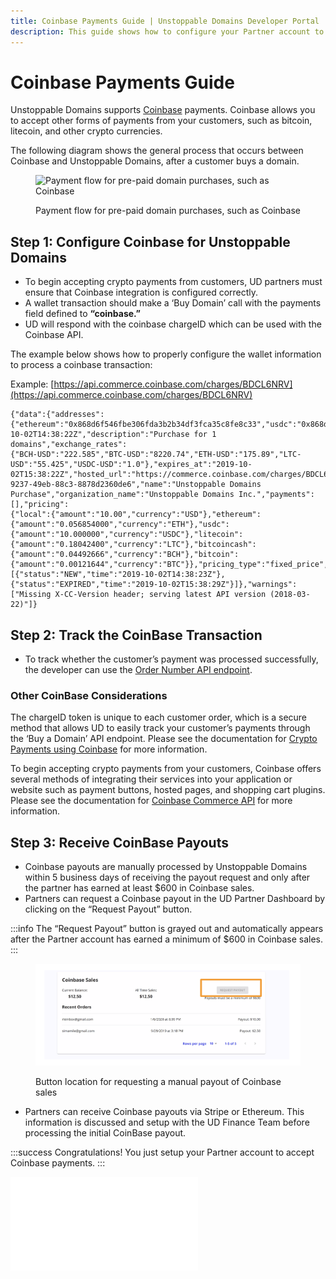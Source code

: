 ```yaml
---
title: Coinbase Payments Guide | Unstoppable Domains Developer Portal
description: This guide shows how to configure your Partner account to accept Coinbase payments. Payout information can be tracked in the UD Partner Dashboard.
---
```


# Coinbase Payments Guide

Unstoppable Domains supports [Coinbase](https://developers.coinbase.com) payments. Coinbase allows you to accept other forms of payments from your customers, such as bitcoin, litecoin, and other crypto currencies.

The following diagram shows the general process that occurs between Coinbase and Unstoppable Domains, after a customer buys a domain.

<figure>

![Payment flow for pre-paid domain purchases, such as Coinbase](/images/paid-domains-claiming-prepayment.png '#width=80%;')

<figcaption>Payment flow for pre-paid domain purchases, such as Coinbase</figcaption>
</figure>

## Step 1: Configure Coinbase for Unstoppable Domains

* To begin accepting crypto payments from customers, UD partners must ensure that Coinbase integration is configured correctly.
* A wallet transaction should make a ‘Buy Domain’ call with the payments field defined to **“coinbase.”**
* UD will respond with the coinbase chargeID which can be used with the Coinbase API.

The example below shows how to properly configure the wallet information to process a coinbase transaction:

Example: [https://api.commerce.coinbase.com/charges/BDCL6NRV](https://api.commerce.coinbase.com/charges/BDCL6NRV)

```
{"data":{"addresses":
{"ethereum":"0x868d6f546fbe306fda3b2b34df3fca35c8fe8c33","usdc":"0x868d6f546fbe306fda3b2b34df3fca35c8fe8c33","litecoin":"LhqK9aSgGYZQGKHZ93GEetQzZozpq5SQSG","bitcoincash":"qr3u0efzpz9nkg5u8acc2e24n496jcd57c8t0ljmdf","bitcoin":"17xbgqD9yhUwovkNTwffqd7UcejDjYfsp7"},"code":"BDCL6NRV","created_at":"2019-10-02T14:38:22Z","description":"Purchase for 1 domains","exchange_rates":
{"BCH-USD":"222.585","BTC-USD":"8220.74","ETH-USD":"175.89","LTC-USD":"55.425","USDC-USD":"1.0"},"expires_at":"2019-10-02T15:38:22Z","hosted_url":"https://commerce.coinbase.com/charges/BDCL6NRV","id":"cff51903-9237-49eb-88c3-8878d2360de6","name":"Unstoppable Domains Purchase","organization_name":"Unstoppable Domains Inc.","payments":[],"pricing":
{"local":{"amount":"10.00","currency":"USD"},"ethereum":{"amount":"0.056854000","currency":"ETH"},"usdc":{"amount":"10.000000","currency":"USDC"},"litecoin":{"amount":"0.18042400","currency":"LTC"},"bitcoincash":{"amount":"0.04492666","currency":"BCH"},"bitcoin":{"amount":"0.00121644","currency":"BTC"}},"pricing_type":"fixed_price","resource":"charge","support_email":"support@unstoppabledomains.com","timeline":
[{"status":"NEW","time":"2019-10-02T14:38:23Z"},{"status":"EXPIRED","time":"2019-10-02T15:38:29Z"}]},"warnings":["Missing X-CC-Version header; serving latest API version (2018-03-22)"]}
```

## Step 2: Track the CoinBase Transaction

* To track whether the customer’s payment was processed successfully, the developer can use the [Order Number API endpoint](../reseller-api-endpoints.md).

### Other CoinBase Considerations

The chargeID token is unique to each customer order, which is a secure method that allows UD to easily track your customer’s payments through the ‘Buy a Domain’ API endpoint. Please see the documentation for [Crypto Payments using Coinbase](https://commerce.coinbase.com/docs/#cryptocurrency-payments) for more information.

To begin accepting crypto payments from your customers, Coinbase offers several methods of integrating their services into your application or website such as payment buttons, hosted pages, and shopping cart plugins. Please see the documentation for [Coinbase Commerce API](https://commerce.coinbase.com/docs/#not-a-developer) for more information.

## Step 3: Receive CoinBase Payouts

* Coinbase payouts are manually processed by Unstoppable Domains within 5 business days of receiving the payout request and only after the partner has earned at least $600 in Coinbase sales.
* Partners can request a Coinbase payout in the UD Partner Dashboard by clicking on the “Request Payout” button.

:::info
The “Request Payout” button is grayed out and automatically appears after the Partner account has earned a minimum of $600 in Coinbase sales.
:::

<figure>

![Button location for requesting a manual payout of Coinbase sales](/images/screen-shot-2021-07-12-at-3.12.14-pm.png '#width=80%;')

<figcaption>Button location for requesting a manual payout of Coinbase sales</figcaption>
</figure>

* Partners can receive Coinbase payouts via Stripe or Ethereum. This information is discussed and setup with the UD Finance Team before processing the initial CoinBase payout.

:::success Congratulations!
You just setup your Partner account to accept Coinbase payments.
:::

<embed src="/snippets/_discord.md" />
